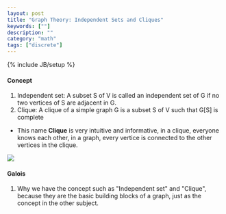 ```yaml
---
layout: post
title: "Graph Theory: Independent Sets and Cliques"
keywords: [""]
description: ""
category: "math"
tags: ["discrete"]
---
```

{% include JB/setup %}

#### Concept
1. Independent set: A subset S of V is called an independent set of G if no two
   vertices of S are adjacent in G.
2. Clique: A clique of a simple graph G is a subset S of V such that G[S] is
   complete
- This name **Clique** is very intuitive and informative, in a clique, everyone knows each
  other, in a graph, every vertice is connected to the other vertices in the
  clique.

<img
src="{{IMAGE_PATH}}/math-discrete-graph-theory-independent-sets-and-cliques-set.png">


#### Galois
1. Why we have the concept such as "Independent set" and "Clique", because they
   are the basic building blocks of a graph, just as the concept in the other
   subject.
